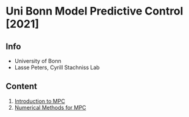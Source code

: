 # Uni Bonn Model Predictive Control [2021]

## Info
- University of Bonn
- Lasse Peters, Cyrill Stachniss Lab

## Content
1. [Introduction to MPC](https://www.youtube.com/watch?v=XaD8Lngfkzk)
1. [Numerical Methods for MPC](https://www.youtube.com/watch?v=TtGCEzYxM_A)
